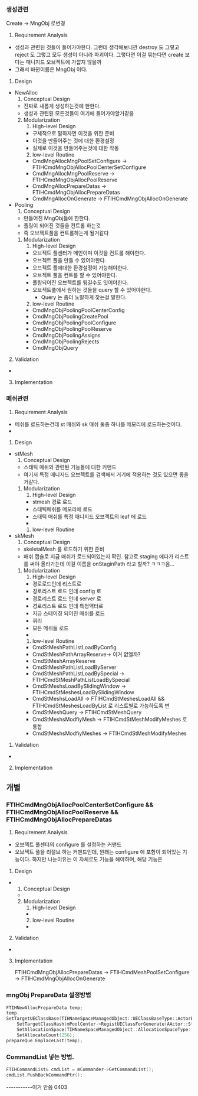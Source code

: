 ### 생성관련
Create -> MngObj 로변경
1. Requirement Analysis
+ 생성과 관련된 것들이 들어가야한다. 그런데 생각해보니깐 destroy 도 그렇고 reject 도 그렇고 모두 생성이 아니라 파괴이다. 그렇다면 이걸 묶는다면 create 보다는 매니지드 오브젝트에 가깝지 않을까
+ 그래서 바뀐이름은 MngObj 이다.
1. Design
+ NewAlloc
	1. Conceptual Design
	+ 진짜로 새롭게 생성하는것에 한한다.
	+ 생성과 관련된 모든것들이 여기에 들어가야할거같음
	2. Modularization
		1. High-level Design
		+ 구체적으로 말하자면 이것을 위한 준비
		+ 이것을 만들어주는 것에 대한 환경설정
		+ 실제로 이것을 만들어주는것에 대한 작동
		2. low-level Routine
		+ CmdMngAllocMngPoolSetConfigure -> FTIHCmdMngObjAllocPoolCenterSetConfigure
		+ CmdMngAllocMngPoolReserve -> FTIHCmdMngObjAllocPoolReserve
		+ CmdMngAllocPrepareDatas -> FTIHCmdMngObjAllocPrepareDatas
		+ CmdMngAllocOnGenerate -> FTIHCmdMngObjAllocOnGenerate
+ Pooling
	1. Conceptual Design
	+ 만들어진 MngObj들에 한한다.
	+ 풀링이 되어진 것들을 컨트롤 하는것
	+ 즉 오브젝트풀을 컨트롤하는게 될거같다
	1. Modularization
		1. High-level Design
		+ 오브젝트 풀센터가 메인이며 이것을 컨트롤 해야한다.
		+ 오브젝트 풀을 만들 수 있어야한다.
		+ 오브젝트 풀에대한 환경설정이 가능해야한다.
		+ 오브젝트 풀을 컨트롤 할 수 있어야한다.
		+ 풀링되어진 오브젝트를 튕길수도 잇어야한다.
		+ 오브젝트풀에서 원하는 것들을 query 할 수 있어야한다. 
			+ Query 는 좀더 노말하게 찾는걸 말한다. 
		2. low-level Routine
		+ CmdMngObjPoolingPoolCenterConfig
		+ CmdMngObjPoolingCreatePool
		+ CmdMngObjPoolingPoolConfigure
		+ CmdMngObjPoolingPoolReserve
		+ CmdMngObjPoolingAssigns
		+ CmdMngObjPoolingRejects
		+ CmdMngObjQuery
2. Validation
+ 
3. Implementation
### 메쉬관련
1. Requirement Analysis
+ 메쉬를 로드하는건데 st 매쉬와 sk 매쉬 둘중 하나를 메모리에 로드하는것이다.
+ 
1. Design
+ stMesh
	1. Conceptual Design
	+ 스태틱 매쉬와 관련된 기능들에 대한 커맨드
	+ 여기서 특정 매니지드 오브젝트를 검색해서 거기에 적용하는 것도 있으면 좋을거같다.
	1. Modularization
		1. High-level Design
		+ stmesh 경로 로드
		+ 스태틱매쉬를 메모리에 로드
		+ 스태틱 매쉬를 특정 매니지드 오브젝트의 leaf 에 로드
		+ 
		1. low-level Routine
+ skMesh
	1. Conceptual Design
	+ skeletalMesh 를 로드하기 위한 준비
	+ 매쉬 캡슐로 지금 매쉬가 로드되어있는지 확인. 참고로 staging 에다가 리스트를 써야 올라가는데 이걸 이름을 onStaginPath 라고 할까? ㅋㅋㅋ음...
	1. Modularization
		1. High-level Design
		+ 경로로드인데 리스트로
		+ 경로리스트 로드 인데 config 로
		+ 경로리스트 로드 인데 server 로
		+ 경로리스트 로드 인데 특정액터로 
		+ 지금 스테이징 되어진 매쉬를 로드
		+ 쿼리
		+ 모든 메쉬들 로드
		+ 
		1. low-level Routine
		+ CmdStMeshPathListLoadByConfig
		+ CmdStMeshPathArrayReserve-> 이거 없앨까?
		+ CmdStMeshArrayReserve
		+ CmdStMeshPathListLoadByServer
		+ CmdStMeshPathListLoadBySpecial -> FTIHCmdStMeshPathListLoadBySpecial
		+ CmdStMeshsLoadBySlidingWindow -> FTIHCmdStMeshesLoadBySlidingWindow
		+ CmdStMeshsLoadAll -> FTIHCmdStMeshesLoadAll && FTIHCmdStMeshesLoadByList 로 리스트별로 가능하도록 변
		+ CmdStMeshQuery -> FTIHCmdStMeshQuery
		+ CmdStMeshsModfiyMesh -> FTIHCmdStMeshModifyMeshes 로 통합
		+ CmdStMeshsModfiyMeshes -> FTIHCmdStMeshModifyMeshes
1. Validation
+ 
2. Implementation

## 개별
### FTIHCmdMngObjAllocPoolCenterSetConfigure && FTIHCmdMngObjAllocPoolReserve && FTIHCmdMngObjAllocPrepareDatas
1. Requirement Analysis
+ 오브젝트 풀센터의 configure 를 설정하는 커맨드
+ 오브젝트 풀을 리절브 하는 커맨드인데, 원래는 configure  에 포함이 되어있는 기능이다. 하지만 나눈이유는 이 자체로도 기능을 해야하며, 해당 기능은 
1. Design
+  
	1. Conceptual Design
	+ 
	2. Modularization
		1. High-level Design
		+ 
		2. low-level Routine
		+ 
2. Validation
+ 
3. Implementation

	FTIHCmdMngObjAllocPrepareDatas -> FTIHCmdMeshPoolSetConfigure -> FTIHCmdMngObjAllocOnGenerate
### mngObj PrepareData 설정방법
```c++
FTIHNewAllocPrepareData temp;
temp.
SetTargetUEClassBase(TIHNameSpaceManagedObject::UEClassBaseType::ActorBase).
	SetTargetClassHash(mPoolCenter->RegistUEClassForGenerate(AActor::StaticClass())).
	SetAllocationSpace(TIHNameSpaceManagedObject::AllocationSpaceType::LocalSpace).
	SetAllocateCount(256);
prepareQue.EmplaceLast(temp);


```
### CommandList 넣는 방법.
```cpp
FTIHCommandList& cmdList = mCommander->GetCommandList();
cmdList.PushBackCommandPtr();

```
-----------이거 안씀 0403